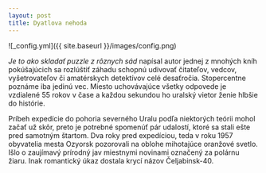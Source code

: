 ```yaml
---
layout: post
title: Dyatlova nehoda
---
```

![_config.yml]({{ site.baseurl }}/images/config.png)

*Je to ako skladať puzzle z rôznych sád* napísal autor jednej z mnohých  kníh pokúšajúcich sa rozlúštiť záhadu schopnú udivovať čitateľov, vedcov, vyšetrovateľov či amatérskych detektívov celé desaťročia. Stopercentne poznáme iba jedinú vec.  Miesto uchovávajúce všetky odpovede je vzdialené 55 rokov v čase a každou sekundou ho uralský vietor ženie hlbšie do histórie.

Príbeh expedície do pohoria severného Uralu podľa niektorých teórii mohol začať už skôr, preto je potrebné spomenúť pár udalostí, ktoré sa stali ešte pred samotným štartom. 
Dva roky pred expedíciou, teda v roku 1957 obyvatelia mesta Ozyorsk pozorovali na oblohe mihotajúce oranžové svetlo.  Išlo o zaujímavý prírodný jav miestnymi novinami označený za polárnu žiaru. Inak romantický úkaz dostala krycí názov Čeljabinsk-40.